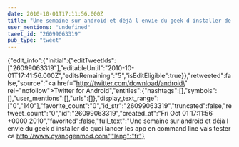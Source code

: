 ```yaml
---
date: 2010-10-01T17:11:56.000Z
title: "Une semaine sur android et déjà l envie du geek d installer de quoi lancer les app en command line vais tester ca http://www.cyanogenmod.com″"
user_mentions: "undefined"
tweet_id: "26099063319"
pub_type: "tweet"
---
```

{"edit_info":{"initial":{"editTweetIds":["26099063319"],"editableUntil":"2010-10-01T17:41:56.000Z","editsRemaining":"5","isEditEligible":true}},"retweeted":false,"source":"<a href=\"http://twitter.com/download/android\" rel=\"nofollow\">Twitter for Android</a>","entities":{"hashtags":[],"symbols":[],"user_mentions":[],"urls":[]},"display_text_range":["0","140"],"favorite_count":"0","id_str":"26099063319","truncated":false,"retweet_count":"0","id":"26099063319","created_at":"Fri Oct 01 17:11:56 +0000 2010","favorited":false,"full_text":"Une semaine sur android et déjà l envie du geek d installer de quoi lancer les app en command line vais tester ca http://www.cyanogenmod.com","lang":"fr"}
